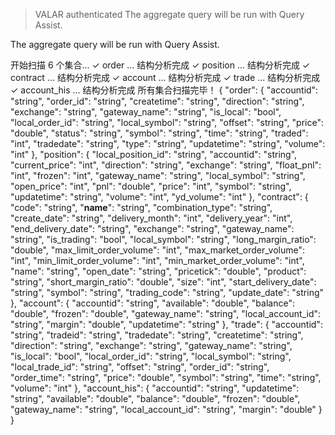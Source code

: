 > VALAR
authenticated
The aggregate query will be run with Query Assist.

The aggregate query will be run with Query Assist.

开始扫描 6 个集合...
  ✓ order ... 结构分析完成
  ✓ position ... 结构分析完成
  ✓ contract ... 结构分析完成
  ✓ account ... 结构分析完成
  ✓ trade ... 结构分析完成
  ✓ account_his ... 结构分析完成
所有集合扫描完毕！
{
  "order": {
    "accountid": "string",
    "order_id": "string",
    "createtime": "string",
    "direction": "string",
    "exchange": "string",
    "gateway_name": "string",
    "is_local": "bool",
    "local_order_id": "string",
    "local_symbol": "string",
    "offset": "string",
    "price": "double",
    "status": "string",
    "symbol": "string",
    "time": "string",
    "traded": "int",
    "tradedate": "string",
    "type": "string",
    "updatetime": "string",
    "volume": "int"
  },
  "position": {
    "local_position_id": "string",
    "accountid": "string",
    "current_price": "int",
    "direction": "string",
    "exchange": "string",
    "float_pnl": "int",
    "frozen": "int",
    "gateway_name": "string",
    "local_symbol": "string",
    "open_price": "int",
    "pnl": "double",
    "price": "int",
    "symbol": "string",
    "updatetime": "string",
    "volume": "int",
    "yd_volume": "int"
  },
  "contract": {
    "code": "string",
    "__name__": "string",
    "combination_type": "string",
    "create_date": "string",
    "delivery_month": "int",
    "delivery_year": "int",
    "end_delivery_date": "string",
    "exchange": "string",
    "gateway_name": "string",
    "is_trading": "bool",
    "local_symbol": "string",
    "long_margin_ratio": "double",
    "max_limit_order_volume": "int",
    "max_market_order_volume": "int",
    "min_limit_order_volume": "int",
    "min_market_order_volume": "int",
    "name": "string",
    "open_date": "string",
    "pricetick": "double",
    "product": "string",
    "short_margin_ratio": "double",
    "size": "int",
    "start_delivery_date": "string",
    "symbol": "string",
    "trading_code": "string",
    "update_date": "string"
  },
  "account": {
    "accountid": "string",
    "available": "double",
    "balance": "double",
    "frozen": "double",
    "gateway_name": "string",
    "local_account_id": "string",
    "margin": "double",
    "updatetime": "string"
  },
  "trade": {
    "accountid": "string",
    "tradeid": "string",
    "tradedate": "string",
    "createtime": "string",
    "direction": "string",
    "exchange": "string",
    "gateway_name": "string",
    "is_local": "bool",
    "local_order_id": "string",
    "local_symbol": "string",
    "local_trade_id": "string",
    "offset": "string",
    "order_id": "string",
    "order_time": "string",
    "price": "double",
    "symbol": "string",
    "time": "string",
    "volume": "int"
  },
  "account_his": {
    "accountid": "string",
    "updatetime": "string",
    "available": "double",
    "balance": "double",
    "frozen": "double",
    "gateway_name": "string",
    "local_account_id": "string",
    "margin": "double"
  }
}